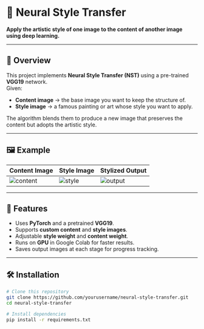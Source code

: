 # 🎨 Neural Style Transfer
**Apply the artistic style of one image to the content of another image using deep learning.**

---

## 📌 Overview
This project implements **Neural Style Transfer (NST)** using a pre-trained **VGG19** network.  
Given:
- **Content image** → the base image you want to keep the structure of.
- **Style image** → a famous painting or art whose style you want to apply.

The algorithm blends them to produce a new image that preserves the content but adopts the artistic style.

---

## 🖼️ Example
| Content Image | Style Image | Stylized Output |
|---------------|-------------|-----------------|
| ![content](assets/content.jpg) | ![style](assets/style.jpg) | ![output](assets/output.jpg) |

---

## 🚀 Features
- Uses **PyTorch** and a pretrained **VGG19**.
- Supports **custom content** and **style images**.
- Adjustable **style weight** and **content weight**.
- Runs on **GPU** in Google Colab for faster results.
- Saves output images at each stage for progress tracking.

---

## 🛠️ Installation
```bash
# Clone this repository
git clone https://github.com/yourusername/neural-style-transfer.git
cd neural-style-transfer

# Install dependencies
pip install -r requirements.txt
